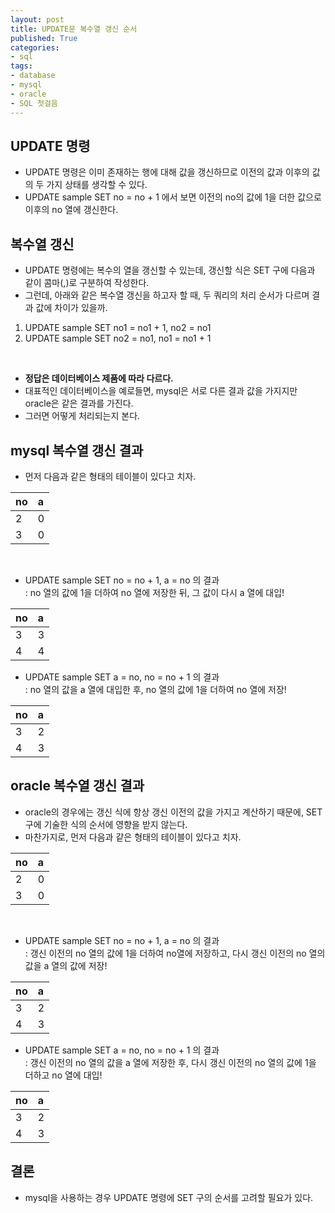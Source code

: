 ```yaml
---
layout: post
title: UPDATE문 복수열 갱신 순서
published: True
categories: 
- sql
tags:
- database
- mysql
- oracle
- SQL 첫걸음
---
```



## UPDATE 명령
* UPDATE 명령은 이미 존재하는 행에 대해 값을 갱신하므로 이전의 값과 이후의 값의 두 가지 상태를 생각할 수 있다.
* UPDATE sample SET no = no + 1 에서 보면 이전의 no의 값에 1을 더한 값으로 이후의 no 열에 갱신한다.


## 복수열 갱신
* UPDATE 명령에는 복수의 열을 갱신할 수 있는데, 갱신할 식은 SET 구에 다음과 같이 콤마(,)로 구분하여 작성한다.
* 그런데, 아래와 같은 복수열 갱신을 하고자 할 때, 두 쿼리의 처리 순서가 다르며 결과 값에 차이가 있을까.
1. UPDATE sample SET no1 = no1 + 1, no2 = no1
2. UPDATE sample SET no2 = no1, no1 = no1 + 1
<br/>

* **정답은 데이터베이스 제품에 따라 다르다.**
* 대표적인 데이터베이스을 예로들면, mysql은 서로 다른 결과 값을 가지지만 oracle은 같은 결과를 가진다.
* 그러면 어떻게 처리되는지 본다.

## mysql 복수열 갱신 결과
* 먼저 다음과 같은 형태의 테이블이 있다고 치자.  

| no    | a                              |
| :-------- | :--------------------------------------- |
| 2         | 0 |
| 3         | 0 |

<br/>

* UPDATE sample SET no = no + 1, a = no 의 결과  
: no 열의 값에 1을 더하여 no 열에 저장한 뒤, 그 값이 다시 a 열에 대입!

| no    | a                              |
| :-------- | :--------------------------------------- |
| 3         | 3 |
| 4         | 4 |

* UPDATE sample SET a = no, no = no + 1 의 결과  
: no 열의 값을 a 열에 대입한 후, no 열의 값에 1을 더하여 no 열에 저장!

| no    | a                              |
| :-------- | :--------------------------------------- |
| 3         | 2 |
| 4         | 3 |

## oracle 복수열 갱신 결과
* oracle의 경우에는 갱신 식에 항상 갱신 이전의 값을 가지고 계산하기 때문에, SET 구에 기술한 식의 순서에 영향을 받지 않는다.
* 마찬가지로, 먼저 다음과 같은 형태의 테이블이 있다고 치자.  

| no    | a                              |
| :-------- | :--------------------------------------- |
| 2         | 0 |
| 3         | 0 |

<br/>

* UPDATE sample SET no = no + 1, a = no 의 결과  
: 갱신 이전의 no 열의 값에 1을 더하여 no열에 저장하고, 다시 갱신 이전의 no 열의 값을 a 열의 값에 저장!

| no    | a                              |
| :-------- | :--------------------------------------- |
| 3         | 2 |
| 4         | 3 |

* UPDATE sample SET a = no, no = no + 1 의 결과  
: 갱신 이전의 no 열의 값을 a 열에 저장한 후, 다시 갱신 이전의 no 열의 값에 1을 더하고 no 열에 대입!

| no    | a                              |
| :-------- | :--------------------------------------- |
| 3         | 2 |
| 4         | 3 |

## 결론
* mysql을 사용하는 경우 UPDATE 명령에 SET 구의 순서를 고려할 필요가 있다.
